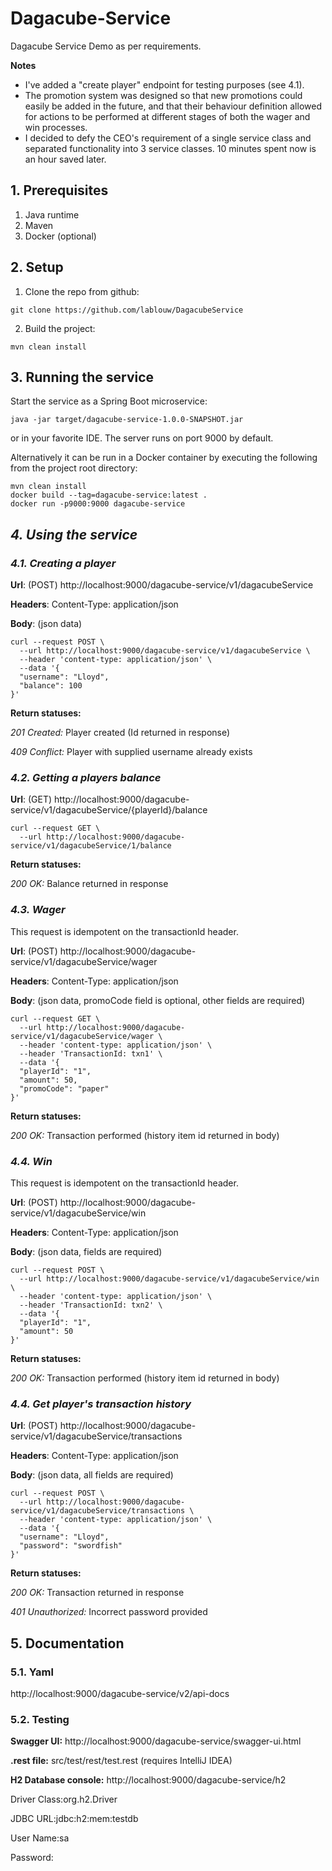 # Dagacube-Service
Dagacube Service Demo as per requirements.

**Notes** 

- I've added a "create player" endpoint for testing purposes (see 4.1).
- The promotion system was designed so that new promotions could easily be added in the future, and that their behaviour definition allowed for actions to be performed at different stages of both the wager and win processes.
- I decided to defy the CEO's requirement of a single service class and separated functionality into 3 service classes. 10 minutes spent now is an hour saved later.

## **1. Prerequisites**

1. Java runtime
2. Maven
3. Docker (optional)

## **2. Setup**
    
1. Clone the repo from github:
```
git clone https://github.com/lablouw/DagacubeService
```
2. Build the project:
```
mvn clean install
```

## **3. Running the service**
Start the service as a Spring Boot microservice:
```
java -jar target/dagacube-service-1.0.0-SNAPSHOT.jar
```
or in your favorite IDE.
The server runs on port 9000 by default.

Alternatively it can be run in a Docker container by executing the following from the project root directory:
```
mvn clean install
docker build --tag=dagacube-service:latest .
docker run -p9000:9000 dagacube-service
```

## *4. Using the service*

### *4.1. Creating a player*
**Url**: (POST) http://localhost:9000/dagacube-service/v1/dagacubeService

**Headers**: Content-Type: application/json

**Body**: (json data)

```
curl --request POST \
  --url http://localhost:9000/dagacube-service/v1/dagacubeService \
  --header 'content-type: application/json' \
  --data '{
  "username": "Lloyd",
  "balance": 100
}'
```

**Return statuses:**

*201 Created:* Player created (Id returned in response)

*409 Conflict:* Player with supplied username already exists


### *4.2. Getting a players balance*
**Url**: (GET) http://localhost:9000/dagacube-service/v1/dagacubeService/{playerId}/balance

```
curl --request GET \
  --url http://localhost:9000/dagacube-service/v1/dagacubeService/1/balance
```

**Return statuses:**

*200 OK:* Balance returned in response


### *4.3. Wager*
This request is idempotent on the transactionId header.

**Url**: (POST) http://localhost:9000/dagacube-service/v1/dagacubeService/wager

**Headers**: Content-Type: application/json

**Body**: (json data, promoCode field is optional, other fields are required) 

```
curl --request GET \
  --url http://localhost:9000/dagacube-service/v1/dagacubeService/wager \
  --header 'content-type: application/json' \
  --header 'TransactionId: txn1' \
  --data '{
  "playerId": "1",
  "amount": 50,
  "promoCode": "paper"
}'
```

**Return statuses:**

*200 OK:* Transaction performed (history item id returned in body)


### *4.4. Win*
This request is idempotent on the transactionId header.

**Url**: (POST) http://localhost:9000/dagacube-service/v1/dagacubeService/win

**Headers**: Content-Type: application/json

**Body**: (json data, fields are required)

```
curl --request POST \
  --url http://localhost:9000/dagacube-service/v1/dagacubeService/win \
  --header 'content-type: application/json' \
  --header 'TransactionId: txn2' \
  --data '{
  "playerId": "1",
  "amount": 50
}'
```

**Return statuses:**

*200 OK:* Transaction performed (history item id returned in body)


### *4.4. Get player's transaction history*

**Url**: (POST) http://localhost:9000/dagacube-service/v1/dagacubeService/transactions

**Headers**: Content-Type: application/json

**Body**: (json data, all fields are required)

```
curl --request POST \
  --url http://localhost:9000/dagacube-service/v1/dagacubeService/transactions \
  --header 'content-type: application/json' \
  --data '{
  "username": "Lloyd",
  "password": "swordfish"
}'
```

**Return statuses:**

*200 OK:* Transaction returned in response

*401 Unauthorized:* Incorrect password provided




## **5. Documentation**
### **5.1. Yaml**
http://localhost:9000/dagacube-service/v2/api-docs
### **5.2. Testing**
**Swagger UI:** http://localhost:9000/dagacube-service/swagger-ui.html

**.rest file:** src/test/rest/test.rest (requires IntelliJ IDEA)

**H2 Database console:** http://localhost:9000/dagacube-service/h2

Driver Class:org.h2.Driver

JDBC URL:jdbc:h2:mem:testdb

User Name:sa

Password:<blank>